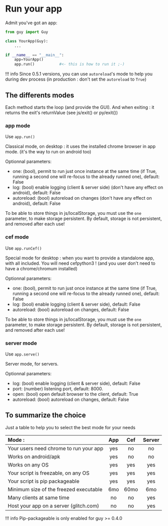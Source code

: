 # Run your app

Admit you've got an app:

```python
from guy import Guy

class YourApp(Guy):
    ...

if __name__ == "__main__":
    app=YourApp()
    app.run()           #<- this is how to run it ;-)
```

!!! info
    Since 0.5.1 versions, you can use `autoreload`'s mode to help you during dev process (in production : don't set the `autoreload` to `True`)


## The differents modes
Each method starts the loop (and provide the GUI). And when exiting : it returns the exit's returnValue (see js/exit() or py/exit())
### app mode

Use `app.run()`

Classical mode, on desktop : it uses the installed chrome browser in app mode. (it's the way to run on android too)

Optionnal parameters:

 - one: (bool), permit to run just once instance at the same time (if True, running a second one will re-focus to the already runned one), default: False
 - log: (bool) enable logging (client & server side) (don't have any effect on android), default: False
 - autoreload: (bool) autoreload on changes (don't have any effect on android), default: False

To be able to store things in js/localStorage, you must use the `one` parameter, to make storage persistent. By default, storage is not persistent, and removed after each use!


### cef mode

Use `app.runCef()`

Special mode for desktop : when you want to provide a standalone app, with all included. You will need cefpython3 !
(and you user don't need to have a chrome/chromum installed)

Optionnal parameters:

 - one: (bool), permit to run just once instance at the same time (if True, running a second one will re-focus to the already runned one), default: False
 - log: (bool) enable logging (client & server side), default: False
 - autoreload: (bool) autoreload on changes, default: False

To be able to store things in js/localStorage, you must use the `one` parameter, to make storage persistent. By default, storage is not persistent, and removed after each use!


### server mode

Use `app.serve()`

Server mode, for servers.

Optionnal parameters:

 - log: (bool) enable logging (client & server side), default: False
 - port: (number) listening port, default: 8000.
 - open: (bool) open default browser to the client, default: True
 - autoreload: (bool) autoreload on changes, default: False


## To summarize the choice

Just a table to help you to select the best mode for your needs

 | Mode :                                 | App | Cef  | Server |
 |:---------------------------------------|:---:|:----:|:------:|
 | Your users need chrome to run your app | yes | no   | no     |
 | Works on android/apk                   | yes | no   | no     |
 | Works on any OS                        | yes | yes  | yes    |
 | Your script is freezable, on any OS    | yes | yes  | yes    | 
 | Your script is pip packageable         | yes | yes  | yes    | 
 | Minimum size of the freezed executable | 6mo | 60mo | 6mo    |
 | Many clients at same time              | no  | no   | yes    |
 | Host your app on a server (glitch.com) | no  | no   | yes    |

!!! info
    Pip-packageable is only enabled for guy >= 0.4.0
    